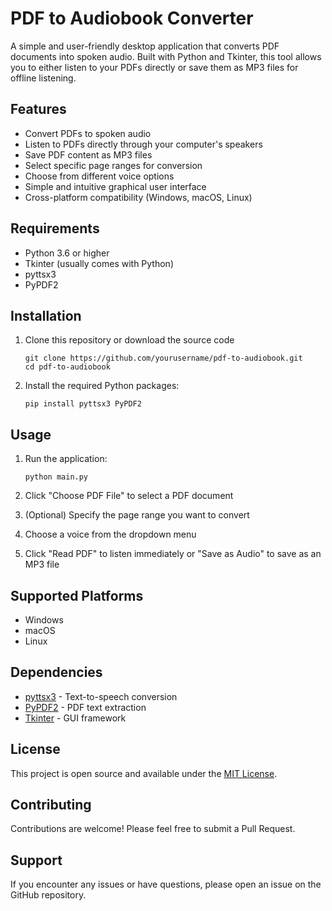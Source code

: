 # PDF to Audiobook Converter

A simple and user-friendly desktop application that converts PDF documents into spoken audio. Built with Python and Tkinter, this tool allows you to either listen to your PDFs directly or save them as MP3 files for offline listening.

## Features

- Convert PDFs to spoken audio
- Listen to PDFs directly through your computer's speakers
- Save PDF content as MP3 files
- Select specific page ranges for conversion
- Choose from different voice options
- Simple and intuitive graphical user interface
- Cross-platform compatibility (Windows, macOS, Linux)

## Requirements

- Python 3.6 or higher
- Tkinter (usually comes with Python)
- pyttsx3
- PyPDF2

## Installation

1. Clone this repository or download the source code
   ```
   git clone https://github.com/yourusername/pdf-to-audiobook.git
   cd pdf-to-audiobook
   ```

2. Install the required Python packages:
   ```
   pip install pyttsx3 PyPDF2
   ```

## Usage

1. Run the application:
   ```
   python main.py
   ```

2. Click "Choose PDF File" to select a PDF document
3. (Optional) Specify the page range you want to convert
4. Choose a voice from the dropdown menu
5. Click "Read PDF" to listen immediately or "Save as Audio" to save as an MP3 file

## Supported Platforms

- Windows
- macOS
- Linux

## Dependencies

- [pyttsx3](https://pypi.org/project/pyttsx3/) - Text-to-speech conversion
- [PyPDF2](https://pypi.org/project/PyPDF2/) - PDF text extraction
- [Tkinter](https://docs.python.org/3/library/tkinter.html) - GUI framework

## License

This project is open source and available under the [MIT License](LICENSE).

## Contributing

Contributions are welcome! Please feel free to submit a Pull Request.

## Support

If you encounter any issues or have questions, please open an issue on the GitHub repository.
